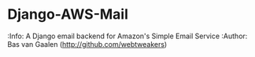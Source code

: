 # Django-AWS-Mail

:Info: A Django email backend for Amazon's Simple Email Service
:Author: Bas van Gaalen (http://github.com/webtweakers)
